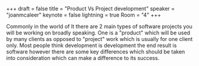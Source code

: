+++
draft = false
title = "Product Vs Project development"
speaker = "joanmcaleer"
keynote = false
lightning = true
Room = "4"
+++

Commonly in the world of It there are 2 main types of software projects you will be working on broadly speaking. One is a "product" which will be used by many clients as opposed to "project" work which is usually for one client only.  Most people think development is development the end result is software however there are some key differences which should be taken into consideration which can make a difference to its success.